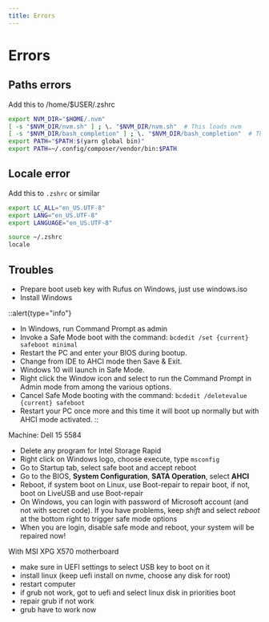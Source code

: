 ```yaml
---
title: Errors
---
```


# Errors

## Paths errors

Add this to /home/$USER/.zshrc

```bash
export NVM_DIR="$HOME/.nvm"
[ -s "$NVM_DIR/nvm.sh" ] ; \. "$NVM_DIR/nvm.sh"  # This loads nvm
[ -s "$NVM_DIR/bash_completion" ] ; \. "$NVM_DIR/bash_completion"  # This loads nvm bash_completion
export PATH="$PATH:$(yarn global bin)"
export PATH=~/.config/composer/vendor/bin:$PATH
```

## Locale error

Add this to `.zshrc` or similar

```bash
export LC_ALL="en_US.UTF-8"
export LANG="en_US.UTF-8"
export LANGUAGE="en_US.UTF-8"
```

```bash
source ~/.zshrc
locale
```

## Troubles

- Prepare boot useb key with Rufus on Windows, just use windows.iso
- Install Windows

::alert{type="info"}
- In Windows, run Command Prompt as admin
- Invoke a Safe Mode boot with the command: `bcdedit /set {current} safeboot minimal`
- Restart the PC and enter your BIOS during bootup.
- Change from IDE to AHCI mode then Save & Exit.
- Windows 10 will launch in Safe Mode.
- Right click the Window icon and select to run the Command Prompt in Admin mode from among the various options.
- Cancel Safe Mode booting with the command: `bcdedit /deletevalue {current} safeboot`
- Restart your PC once more and this time it will boot up normally but with AHCI mode activated.
::

Machine: Dell 15 5584

- Delete any program for Intel Storage Rapid
- Right click on Windows logo, choose execute, type `msconfig`
- Go to Startup tab, select safe boot and accept reboot
- Go to the BIOS, **System Configuration**, **SATA Operation**, select **AHCI**
- Reboot, if system boot on Linux, use Boot-repair to repair boot, if not, boot on LiveUSB and use Boot-repair
- On Windows, you can login with password of Microsoft account (and not with secret code). If you have problems, keep _shift_ and select _reboot_ at the bottom right to trigger safe mode options
- When you are login, disable safe mode and reboot, your system will be repaired now!

With MSI XPG X570 motherboard

- make sure in UEFI settings to select USB key to boot on it
- install linux (keep uefi install on nvme, choose any disk for root)
- restart computer
- if grub not work, got to uefi and select linux disk in priorities boot
- repair grub if not work
- grub have to work now
